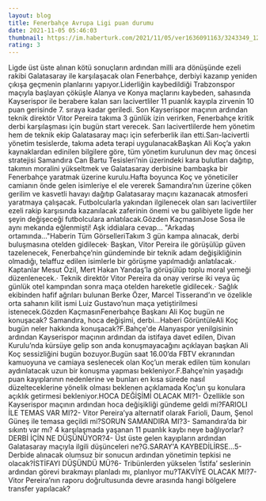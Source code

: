 ```yaml
--- 
layout: blog
title: Fenerbahçe Avrupa Ligi puan durumu
date: 2021-11-05 05:46:03
thumbnail: https://im.haberturk.com/2021/11/05/ver1636091163/3243349_1200x627.jpg
rating: 3
---
```

Ligde üst üste alınan kötü sonuçların ardından milli ara dönüşünde ezeli rakibi Galatasaray ile karşılaşacak olan Fenerbahçe, derbiyi kazanıp yeniden çıkışa geçmenin planlarını yapıyor.Liderliğin kaybedildiği Trabzonspor maçıyla başlayan çöküşle Alanya ve Konya maçlarını kaybeden, sahasında Kayserispor ile berabere kalan sarı lacivertliler 11 puanlık kayıpla zirvenin 10 puan gerisinde 7. sıraya kadar geriledi. Son Kayserispor maçının ardından teknik direktör Vitor Pereira takıma 3 günlük izin verirken, Fenerbahçe kritik derbi karşılaşması için bugün start verecek. Sarı lacivertlilerde hem yönetim hem de teknik ekip Galatasaray maçı için seferberlik ilan etti.Sarı-lacivertli yönetim tesislerde, takıma adeta terapi uygulanacakBaşkan Ali Koç’a yakın kaynaklardan edinilen bilgilere göre, tüm yönetim kurulunun dev maç öncesi stratejisi Samandıra Can Bartu Tesisleri’nin üzerindeki kara bulutları dağıtıp, takımın moralini yükseltmek ve Galatasaray derbisine bambaşka bir Fenerbahçe yaratmak üzerine kurulu.Hafta boyunca Koç ve yöneticiler camianın önde gelen isimleriye el ele vererek Samandıra’nın üzerine çöken gerilim ve kasvetli havayı dağıtıp Galatasaray maçını kazanacak atmosferi yaratmaya çalışacak. Futbolcularla yakından ilgilenecek olan sarı lacivertliler ezeli rakip karşısında kazanılacak zaferinin önemi ve bu galibiyete ligde her şeyin değişeceği futbolculara anlatılacak.Gözden KaçmasınJose Sosa ile aynı mekanda eğlenmişti! Aşk iddialara cevap... "Arkadaş ortamında..."Haberin Tüm GörselleriTakım 3 gün kampa alınacak, derbi buluşmasına otelden gidilecek· Başkan, Vitor Pereira ile görüşülüp güven tazelenecek, Fenerbahçe’nin gündeminde bir teknik adam değişikliğinin olmadığı, telaffuz edilen isimlerle bir görüşme yapılmadığı anlatılacak.· Kaptanlar Mesut Özil, Mert Hakan Yandaş’la görüşülüp toplu moral yemeği düzenlenecek.· Teknik direktör Vitor Pereira da onay verirse iki veya üç günlük otel kampından sonra maça otelden hareketle gidilecek.· Sağlık ekibinden hafif ağrıları bulunan Berke Özer, Marcel Tisserand’ın ve özelikle orta sahanın kilit ismi Luiz Gustavo’nun maça yetiştirilmesi istenecek.Gözden KaçmasınFenerbahçe Başkanı Ali Koç bugün ne konuşacak? Samandıra, hoca değişimi, derbi...Haberi GörüntüleAli Koç bugün neler hakkında konuşacak?F.Bahçe'de Alanyaspor yenilgisinin ardından Kayserispor maçının ardından da istifaya davet edilen, Divan Kurulu’nda kürsüye gelip son anda konuşmayacağını açıklayan başkan Ali Koç sessizliğini bugün bozuyor.Bugün saat 16.00’da FBTV ekranından kamuoyuna ve camiaya seslenecek olan Koç’un merak edilen tüm konuları aydınlatacak uzun bir konuşma yapması bekleniyor.F.Bahçe’nin yaşadığı puan kayıplarının nedenlerine ve bunları en kısa sürede nasıl düzelteceklerine yönelik olması beklenen açıklamada Koç’un şu konulara açıklık getirmesi bekleniyor.HOCA DEĞİŞİMİ OLACAK MI?1- Özellikle son Kayserispor maçının ardından hoca değişikliği gündeme geldi mi?FARIOLI İLE TEMAS VAR MI?2- Vitor Pereira’ya alternatif olarak Farioli, Daum, Şenol Güneş ile temasa geçildi mi?SORUN SAMANDIRA MI?3- Samandıra’da bir sıkıntı var mı? 4 karşılaşmada yaşanan 11 puanlık kaybı neye bağlıyorlar?DERBİ İÇİN NE DÜŞÜNÜYOR?4- Üst üste gelen kayıpların ardından Galatasaray maçıyla ilgili düşünceleri ne?G.SARAY'A KAYBEDİLİRSE...5- Derbide alınacak olumsuz bir sonucun ardından yönetimin tepkisi ne olacak?İSTİFAYI DÜŞÜNDÜ MÜ?6- Tribünlerden yükselen ‘İstifa’ seslerinin ardından görevi bırakmayı planladı mı, planlıyor mu?TAKVİYE OLACAK MI?7- Vitor Pereira’nın raporu doğrultusunda devre arasında hangi bölgelere transfer yapılacak?
